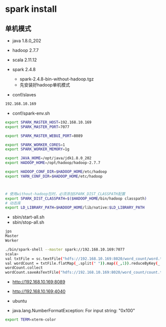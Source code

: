 

# spark install

## 单机模式

- java 1.8.0_202
- hadoop 2.7.7
- scala 2.11.12
- spark 2.4.8
    - spark-2.4.8-bin-without-hadoop.tgz
    - 先安装好hadoop单机模式


- conf/slaves
```sh
192.168.10.169
```

- conf/spark-env.sh
```sh
export SPARK_MASTER_HOST=192.168.10.169
export SPARK_MASTER_PORT=7077

export SPARK_MASTER_WEBUI_PORT=8089

export SPARK_WORKER_CORES=1
export SPARK_WORKER_MEMORY=1g

export JAVA_HOME=/opt/java/jdk1.8.0_202
export HADOOP_HOME=/opt/hadoop/hadoop-2.7.7

export HADOOP_CONF_DIR=$HADOOP_HOME/etc/hadoop
export YARN_CONF_DIR=$HADOOP_HOME/etc/hadoop



# 使用without-hadoop包时，必须添加SPARK_DIST_CLASSPATH配置
export SPARK_DIST_CLASSPATH=$($HADOOP_HOME/bin/hadoop classpath)
# 动态库
export LD_LIBRARY_PATH=$HADOOP_HOME/lib/native:$LD_LIBRARY_PATH


```
- sbin/start-all.sh
- sbin/stop-all.sh

```sh
jps
Master
Worker

./bin/spark-shell --master spark://192.168.10.169:7077
scala>
val txtFile = sc.textFile("hdfs://192.168.10.169:8020/word_count/word.txt")
val wordCount = txtFile.flatMap(_.split(" ")).map((_,1)).reduceByKey(_ + _)
wordCount.collect
wordCount.saveAsTextFile("hdfs://192.168.10.169:8020/word_count/count.txt")

```
- http://192.168.10.169:8089
- http://192.168.10.169:4040


- ubuntu
- java.lang.NumberFormatException: For input string: "0x100"
```sh
export TERM=xterm-color
```
